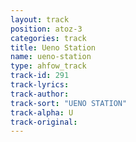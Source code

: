 ```yaml
---
layout: track
position: atoz-3
categories: track
title: Ueno Station
name: ueno-station
type: ahfow_track
track-id: 291
track-lyrics: 
track-author: 
track-sort: "UENO STATION"
track-alpha: U
track-original: 
---
```

